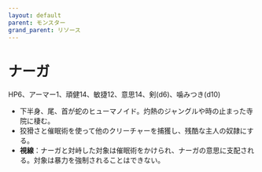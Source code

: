 ```yaml
---
layout: default
parent: モンスター
grand_parent: リソース
---
```


# ナーガ

HP6、アーマー1、頑健14、敏捷12、意思14、剣(d6)、噛みつき(d10)

- 下半身、尾、首が蛇のヒューマノイド。灼熱のジャングルや時の止まった寺院に棲む。
- 狡猾さと催眠術を使って他のクリーチャーを捕獲し、残酷な主人の奴隷にする。
- **視線**：ナーガと対峙した対象は催眠術をかけられ、ナーガの意思に支配される。対象は暴力を強制されることはできない。